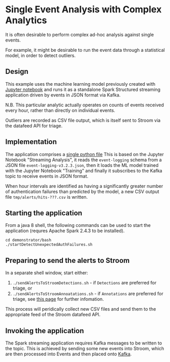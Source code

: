 # Single Event Analysis with Complex Analytics
It is often desirable to perform complex ad-hoc analysis against single events.

For example, it might be desirable to run the event data through a statistical model, in order to detect outliers.

## Design
This example uses the machine learning model previously created with [Jupyter notebook](jupyterAnalysis.md) and runs it as a standalone
Spark Structured streaming application driven by events in JSON format via Kafka.

N.B. This particular analytic actually operates on counts of events received every hour, rather than directly on individual events.

Outliers are recorded as CSV file output, which is itself sent to Stroom via the datafeed API for triage.

## Implementation

The application comprises a [single python file](../demonstrator/analytics/python/detectUnexpectedAuthFailures.py)
This is based on the Jupyter Notebook "Streaming Analysis", it reads the `event-logging` schema from a JSON file
`event-logging-v3.2.3.json`, then it loads the ML model trained with the Jupyter Notebook "Training" and finally
it subscribes to the Kafka topic to receive events in JSON format.



When hour intervals are identified as having a significantly greater number of authentication failures than predicted by the model,
a new CSV output file `tmp/alerts/hits-???.csv` is written.

## Starting the application
From a java 8 shell, the following commands can be used to start the application (requres Apache Spark 2.4.3 to be installed).

```shell script
cd demonstrator/bash
./startDetectUnexpectedAuthFailures.sh
```

## Preparing to send the alerts to Stroom
In a separate shell window, start either:
1. `./sendAlertsToStroomDetections.sh` - if `Detections` are preferred for triage, or
1. `./sendAlertsToStroomAnnoatations.sh` - if `Annotations` are preferred for triage, see [this page](analyticOutput.md) for further infomation.

This process will peridically collect new CSV files and send them to the appropriate feed of the Stroom datafeed API.

## Invoking the application
The Spark streaming application requires Kafka messages to be written to the topic.  This is achieved by sending some new events into 
Stroom, which are then processed into Events and then placed onto [Kafka](kafkaproducer.md).  